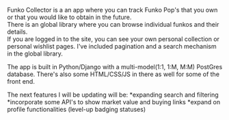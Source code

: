 Funko Collector is a an app where you can track Funko Pop's that you own or that you would like to obtain in the future.  
  There is an global library where you can browse individual funkos and their details.  
  If you are logged in to the site, you can see your own personal collection or personal wishlist pages.
  I've included pagination and a search mechanism in the global library.
  
  The app is built in Python/Django with a multi-model(1:1, 1:M, M:M) PostGres database.  There's also some HTML/CSS/JS in there as well for some of the front end.
  
  The next features I will be updating will be:
    *expanding search and filtering
    *incorporate some API's to show market value and buying links
    *expand on profile functionalities (level-up badging statuses)
